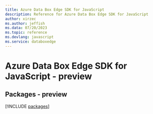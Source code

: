 ```yaml
---
title: Azure Data Box Edge SDK for JavaScript
description: Reference for Azure Data Box Edge SDK for JavaScript
author: xirzec
ms.author: jeffish
ms.data: 07/20/2023
ms.topic: reference
ms.devlang: javascript
ms.service: databoxedge
---
```

# Azure Data Box Edge SDK for JavaScript - preview
## Packages - preview
[!INCLUDE [packages](data-box-edge-index.md)]